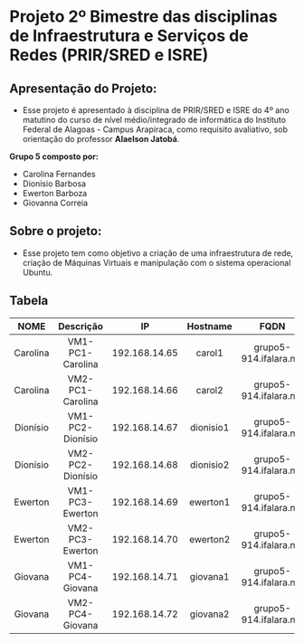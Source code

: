 # Projeto 2º Bimestre das disciplinas de Infraestrutura e Serviços de Redes (PRIR/SRED e ISRE)

## Apresentação do Projeto:

- Esse projeto é apresentado à disciplina de PRIR/SRED e ISRE do 4º ano matutino do curso de nível médio/integrado de informática do Instituto Federal de Alagoas - Campus Arapiraca, como requisito avaliativo, sob orientação do professor **Alaelson Jatobá**.

**Grupo 5 composto por:** 
- Carolina Fernandes
- Dionísio Barbosa
- Ewerton Barboza 
- Giovanna Correia

## Sobre o projeto:
- Esse projeto tem como objetivo a criação de uma infraestrutura de rede, criação de Máquinas Virtuais e manipulação com o sistema operacional Ubuntu. 

## Tabela

NOME            |  Descrição  |  IP  |  Hostname  |  FQDN  |  Aliase
:-------------------------:|:-------------------------:|:-------------------------:|:-------------------------:|:-------------------------:|:-------------------------:
Carolina  |  VM1-PC1-Carolina  | 192.168.14.65 | carol1 | grupo5-914.ifalara.net | carol1 | 
Carolina  |   VM2-PC1-Carolina  | 192.168.14.66 | carol2  | grupo5-914.ifalara.net | carol2 | 
Dionísio |    VM1-PC2-Dionísio  | 192.168.14.67 | dionisio1 | grupo5-914.ifalara.net  | dionisio1 | 
Dionísio   |   VM2-PC2-Dionísio  | 192.168.14.68 | dionisio2 | grupo5-914.ifalara.net  |  dionisio2 | 
Ewerton   |   VM1-PC3-Ewerton  | 192.168.14.69 | ewerton1 | grupo5-914.ifalara.net |  ewerton1 | 
Ewerton   |   VM2-PC3-Ewerton  | 192.168.14.70 | ewerton2 | grupo5-914.ifalara.net |  ewerton2 | 
Giovana   |   VM1-PC4-Giovana  | 192.168.14.71 | giovana1 | grupo5-914.ifalara.net |  giovana1 | 
Giovana   |   VM2-PC4-Giovana  | 192.168.14.72 | giovana2 | grupo5-914.ifalara.net  |  giovana2 | 

